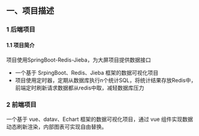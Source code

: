 ## 一、项目描述
### 1 后端项目
#### 1.1 项目简介
项目使用SpringBoot-Redis-Jieba，为大屏项目提供数据接口
- 一个基于 SrpingBoot、Redis、Jieba 框架的数据可视化项目
- 项目使用定时器，定期从数据库执行n个统计SQL，将统计结果存放Redis中，前端定时刷新请求数据都从redis中取，减轻数据库压力

### 2 前端项目

一个基于 vue、datav、Echart 框架的数据可视化项目，通过 vue 组件实现数据动态刷新渲染，内部图表可实现自由替换。
